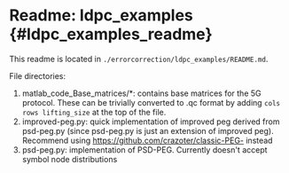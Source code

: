 Readme: ldpc_examples {#ldpc_examples_readme}
====

This readme is located in `./errorcorrection/ldpc_examples/README.md`.

File directories:
1. matlab_code_Base_matrices/*: contains base matrices for the 5G protocol. These can be trivially converted to .qc format by adding `cols rows lifting_size` at the top of the file.
2. improved-peg.py: quick implementation of improved peg derived from psd-peg.py (since psd-peg.py is just an extension of improved peg). Recommend using https://github.com/crazoter/classic-PEG- instead
3. psd-peg.py: implementation of PSD-PEG. Currently doesn't accept symbol node distributions